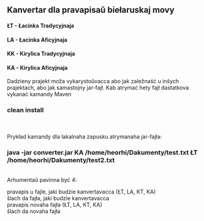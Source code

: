 ## Kanvertar dla pravapisaŭ biełaruskaj movy

#### ŁT - Łacinka Tradycyjnaja
#### LA - Łacinka Aficyjnaja
#### KK - Kirylica Tradycyjnaja
#### KA - Kirylica Aficyjnaja

Dadzieny prajekt moža vykarystoŭvacca abo jak zaležnaść u inšych prajektach, abo jak samastojny jar-fajł. Kab atrymać hety
fajł dastatkova vykanać kamandy Maven

### clean install

<br />
<br />
Prykład kamandy dla lakalnaha zapusku atrymanaha jar-fajła:

### java -jar converter.jar KA /home/heorhi/Dakumenty/test.txt ŁT /home/heorhi/Dakumenty/test2.txt
<br />
Arhumentaŭ pavinna być 4:

pravapis u fajle, jaki budzie kanvertavacca (ŁT, LA, KT, KA)<br />
šlach da fajła, jaki budzie kanvertavacca<br />
pravapis novaha fajła (ŁT, LA, KT, KA)<br />
šlach da novaha fajła
